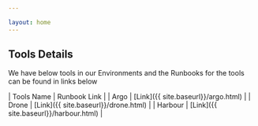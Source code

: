 ```yaml
---

layout: home
---
```



## Tools Details

We have below tools in our Environments and the Runbooks for the tools can be found in links below


| Tools Name | Runbook Link |
    | Argo | [Link]({{ site.baseurl}}/argo.html) |
    | Drone | [Link]({{ site.baseurl}}/drone.html) |
    |  Harbour | [Link]({{ site.baseurl}}/harbour.html) |